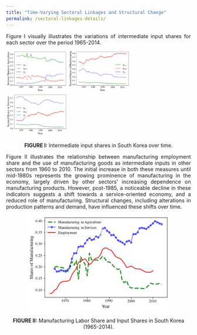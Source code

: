 ```yaml
---
title: "Time-Varying Sectoral Linkages and Structural Change"
permalink: /sectoral-linkages-details/
---
```


<div style="text-align: justify">
  Figure I visually illustrates the variations of intermediate input shares for each sector over the period 1965-2014.  
</div>


<p float="left">
  <img src="/images/gamma_a.jpg" width="33%" alt="Agriculture" />
  <img src="/images/gamma_m.jpg" width="33%" alt="Manufacturing" /> 
  <img src="/images/gamma_s.jpg" width="33%" alt="Services" />
</p>
<p align="center">
  <strong>FIGURE I:</strong>  Intermediate input shares in South Korea over time.
</p>  

<div style="text-align: justify">
Figure II illustrates the relationship between manufacturing employment share and the use of manufacturing goods as intermediate inputs in other sectors from 1960 to 2010. The initial increase in both these measures until mid-1980s represents the growing prominence of manufacturing in the economy, largely driven by other sectors' increasing dependence on manufacturing products. However, post-1985, a noticeable decline in these indicators suggests a shift towards a service-oriented economy, and a reduced role of manufacturing. Structural changes, including alterations in production patterns and demand, have influenced these shifts over time.
</div>


<p align="center">
  <img src="/images/struct_input_manu.jpg"  />
</p>
<p align="center">
  <strong>FIGURE II:</strong>  Manufacturing Labor Share and Input Shares in South Korea (1965-2014).
</p> 
